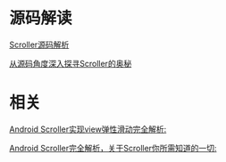# 源码解读 #

[Scroller源码解析](https://github.com/Skykai521/AndroidSdkSourceAnalysis/blob/master/article/Scroller%E6%BA%90%E7%A0%81%E5%88%86%E6%9E%90.md "Scroller源码解读")

[从源码角度深入探寻Scroller的奥秘](https://blog.csdn.net/IT_XF/article/details/83344780)

# 相关 #

[Android Scroller实现view弹性滑动完全解析:](https://www.jianshu.com/p/9419262a342a)



[Android Scroller完全解析，关于Scroller你所需知道的一切:](http://blog.csdn.net/guolin_blog/article/details/48719871)